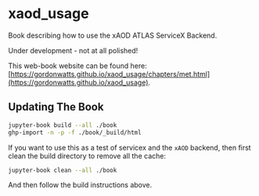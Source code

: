 # xaod_usage

 Book describing how to use the xAOD ATLAS ServiceX Backend.

 Under development - not at all polished!

This web-book website can be found here: [https://gordonwatts.github.io/xaod_usage/chapters/met.html](https://gordonwatts.github.io/xaod_usage).

## Updating The Book

```bash
jupyter-book build --all ./book
ghp-import -n -p -f ./book/_build/html
```

If you want to use this as a test of servicex and the `xAOD` backend, then first clean the build directory to remove all the cache:

```bash
jupyter-book clean --all ./book
```

And then follow the build instructions above.
